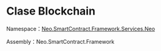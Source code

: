 # Clase Blockchain

Namespace：[Neo.SmartContract.Framework.Services.Neo](../Neo.md)

Assembly：Neo.SmartContract.Framework


